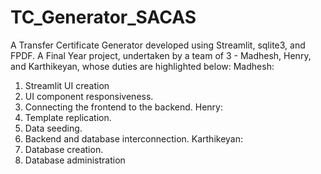 # TC_Generator_SACAS
A Transfer Certificate Generator developed using Streamlit, sqlite3, and FPDF.
A Final Year project, undertaken by a team of 3 - Madhesh, Henry, and Karthikeyan, whose duties are highlighted below:
Madhesh:
  1. Streamlit UI creation 
  2. UI component responsiveness. 
  3. Connecting the frontend to the backend.
Henry:
  1. Template replication.
  2. Data seeding.
  3. Backend and database interconnection.
Karthikeyan:
  1. Database creation.
  2. Database administration
